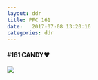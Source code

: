 ```yaml
---
layout: ddr
title: PFC 161
date:   2017-07-08 13:20:16
categories: ddr
---
```


#### **#161** CANDY♥
![](/images/pfc/161_CANDY♥.jpg)

